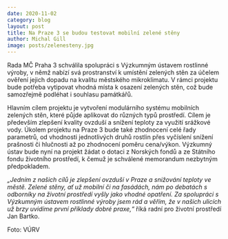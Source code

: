 ```yaml
---
date: 2020-11-02
category: blog
layout: post
title: Na Praze 3 se budou testovat mobilní zelené stěny
author: Michal Gill
image: posts/zelenesteny.jpg
---
```


Rada MČ Praha 3 schválila spolupráci s Výzkumným ústavem rostlinné výroby, v němž nabízí svá prostranství k umístění zelených stěn za účelem ověření jejich dopadu na kvalitu městského mikroklimatu. V rámci projektu bude potřeba vytipovat vhodná místa k osazení zelených stěn, což bude samozřejmě podléhat i souhlasu památkářů. 

Hlavním cílem projektu je vytvoření modulárního systému mobilních zelených stěn, které půjde aplikovat do různých typů prostředí. Cílem je především zlepšení kvality ovzduší a snížení teploty za využití srážkové vody. Úkolem projektu na Praze 3 bude také zhodnocení celé řady parametrů, od vhodnosti jednotlivých druhů rostlin přes vyčíslení snížení prašnosti či hlučnosti až po zhodnocení poměru cena/výkon. Výzkumný ústav bude nyní na projekt žádat o dotaci z Norských fondů a ze Státního fondu životního prostředí, k čemuž je schválené memorandum nezbytným předpokladem.

*„Jedním z našich cílů je zlepšení ovzduší v Praze a snižování teploty ve městě. Zelené stěny, ať už mobilní či na fasádách, nám po debatách s odborníky na životní prostředí vyšly jako vhodné opatření. Za spolupráci s Výzkumným ústavem rostlinné výroby jsem rád a věřím, že v našich ulicích už brzy uvidíme první příklady dobré praxe,“* říká radní pro životní prostředí Jan Bartko.

Foto: VÚRV


